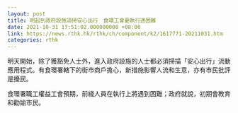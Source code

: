 ```yaml
---
layout: post
title: 明起到政府設施須掃安心出行　食環工會憂執行遇困難
date: 2021-10-31 17:51:02.000000000 +08:00
link: https://news.rthk.hk/rthk/ch/component/k2/1617771-20211031.htm
categories: rthk
---
```


明天開始，除了獲豁免人士外，進入政府設施的人士都必須掃描「安心出行」流動應用程式。有食環署轄下的街市商戶擔心，新措施影響人流和生意，亦有市民批評是擾民。

食環署職工權益工會預期，前綫人員在執行上將遇到困難；政府就說，初期會教育和勸諭市民。
